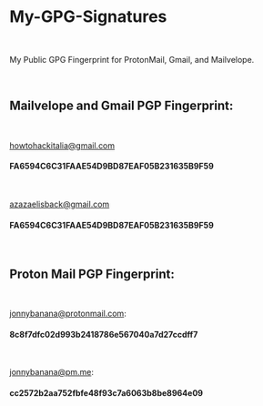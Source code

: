 # My-GPG-Signatures
</BR>
<p>My Public GPG  Fingerprint for ProtonMail, Gmail, and Mailvelope.</p>

</BR>

<h2>Mailvelope and Gmail PGP Fingerprint:</h2>

</BR>

howtohackitalia@gmail.com <h4> FA6594C6C31FAAE54D9BD87EAF05B231635B9F59</h4>


</BR>

azazaelisback@gmail.com <h4> FA6594C6C31FAAE54D9BD87EAF05B231635B9F59</h4>


</BR>


<h2>Proton Mail PGP Fingerprint:</h2>

</BR>


 jonnybanana@protonmail.com: <h4> 8c8f7dfc02d993b2418786e567040a7d27ccdff7</h4>

</BR>

 jonnybanana@pm.me: <h4> cc2572b2aa752fbfe48f93c7a6063b8be8964e09</h4>

